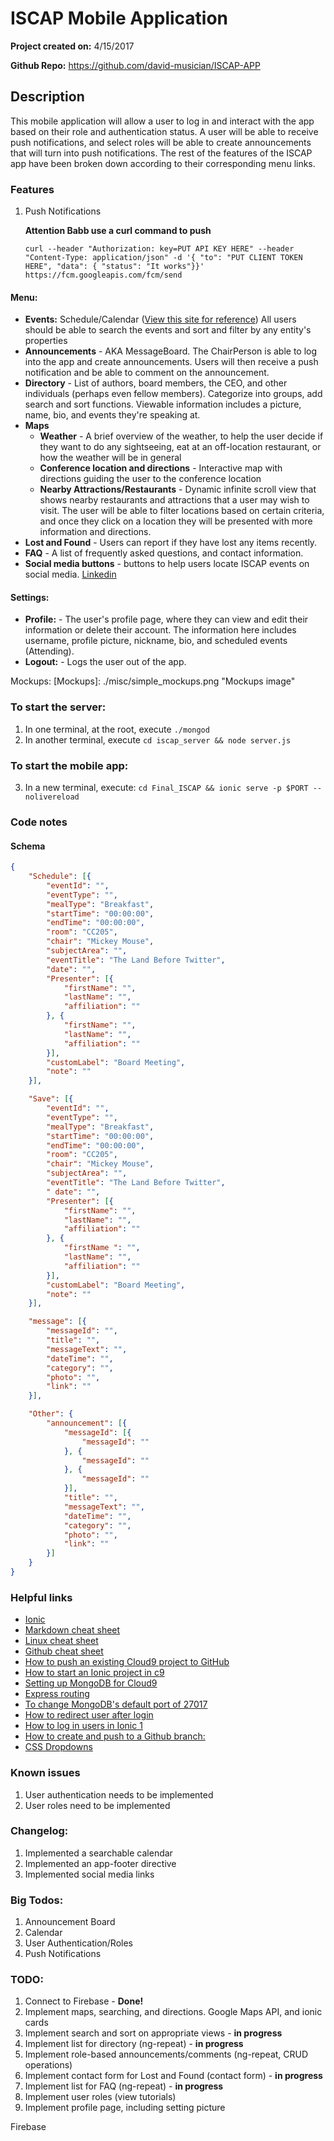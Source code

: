 # ISCAP Mobile Application
**Project created on:** 4/15/2017

**Github Repo:** https://github.com/david-musician/ISCAP-APP

## Description
This mobile application will allow a user to log in and interact with the app
based on their role and authentication status. A user will be able to receive
push notifications, and select roles will be able to create announcements that
will turn into push notifications.
The rest of the features of the ISCAP app have been broken down according to
their corresponding menu links.

### Features
1. Push Notifications

    **Attention Babb use a curl command to push**

    ```curl --header "Authorization: key=PUT API KEY HERE" --header "Content-Type: application/json" -d '{ "to": "PUT CLIENT TOKEN HERE", "data": { "status": "It works"}}' https://fcm.googleapis.com/fcm/send```

#### Menu:
* **Events:** Schedule/Calendar ([View this site for reference](http://breimer.sienacs.com/#schedule))
    All users should be able to search the events and sort and filter by any
    entity's properties
* **Announcements** - AKA MessageBoard. The ChairPerson is able to log into the 
    app and create announcements. Users will then receive a push notification 
    and be able to comment on the announcement.
* **Directory** - List of authors, board members, the CEO, and 
    other individuals (perhaps even fellow members). Categorize into groups, add
    search and sort functions. Viewable information includes a picture, name,
    bio, and events they're speaking at.
* **Maps**
  * **Weather** - A brief overview of the weather, to help the user decide if
        they want to do any sightseeing, eat at an off-location restaurant, or
        how the weather will be in general
  * **Conference location and directions** - Interactive map with directions 
        guiding the user to the conference location
  * **Nearby Attractions/Restaurants** - Dynamic infinite scroll view that shows
        nearby restaurants and attractions that a user may wish to visit. The 
        user will be able to filter locations based on certain criteria, and 
        once they click on a location they will be presented with more 
        information and directions.
* **Lost and Found** - Users can report if they have lost any items recently.
* **FAQ** - A list of frequently asked questions, and contact information.
* **Social media buttons** - buttons to help users locate ISCAP events on social
    media. [Linkedin](https://www.linkedin.com/company/information-systems-and-computing-academic-professionals-inc)

#### Settings:
* **Profile:** - The user's profile page, where they can view and edit their
    information or delete their account. The information here includes username,
    profile picture, nickname, bio, and scheduled events (Attending).
* **Logout:** - Logs the user out of the app.

Mockups: 
[Mockups]: ./misc/simple_mockups.png "Mockups image"

### To start the server:
1. In one terminal, at the root, execute ```./mongod```
2. In another terminal, execute ```cd iscap_server && node server.js```

### To start the mobile app:
3. In a new terminal, execute:
```cd Final_ISCAP && ionic serve -p $PORT --nolivereload```

### Code notes

#### Schema

```json
{
    "Schedule": [{
        "eventId": "",
        "eventType": "",
        "mealType": "Breakfast",
        "startTime": "00:00:00",
        "endTime": "00:00:00",
        "room": "CC205",
        "chair": "Mickey Mouse",
        "subjectArea": "",
        "eventTitle": "The Land Before Twitter",
        "date": "",
        "Presenter": [{
            "firstName": "",
            "lastName": "",
            "affiliation": ""
        }, {
            "firstName": "",
            "lastName": "",
            "affiliation": ""
        }],
        "customLabel": "Board Meeting",
        "note": ""
    }],

    "Save": [{
        "eventId": "",
        "eventType": "",
        "mealType": "Breakfast",
        "startTime": "00:00:00",
        "endTime": "00:00:00",
        "room": "CC205",
        "chair": "Mickey Mouse",
        "subjectArea": "",
        "eventTitle": "The Land Before Twitter",
        " date": "",
        "Presenter": [{
            "firstName": "",
            "lastName": "",
            "affiliation": ""
        }, {
            "firstName ": "",
            "lastName": "",
            "affiliation": ""
        }],
        "customLabel": "Board Meeting",
        "note": ""
    }],

    "message": [{
        "messageId": "",
        "title": "",
        "messageText": "",
        "dateTime": "",
        "category": "",
        "photo": "",
        "link": ""
    }],

    "Other": {
        "announcement": [{
            "messageId": [{
                "messageId": ""
            }, {
                "messageId": ""
            }, {
                "messageId": ""
            }],
            "title": "",
            "messageText": "",
            "dateTime": "",
            "category": "",
            "photo": "",
            "link": ""
        }]
    }
}
```

### Helpful links
* [Ionic](https://ionicframework.com/)
* [Markdown cheat sheet](https://github.com/adam-p/markdown-here/wiki/Markdown-Cheatsheet)
* [Linux cheat sheet](https://files.fosswire.com/2007/08/fwunixref.pdf)
* [Github cheat sheet](https://www.git-tower.com/blog/git-cheat-sheet/)
* [How to push an existing Cloud9 project to GitHub](http://lepidllama.net/blog/how-to-push-an-existing-cloud9-project-to-github/)
* [How to start an Ionic project in c9](https://github.com/ahuimanu/cidm4385-2016sp-ionic-basics)
* [Setting up MongoDB for Cloud9](https://community.c9.io/t/setting-up-mongodb/1717)
* [Express routing](https://expressjs.com/en/guide/routing.html)
* [To change MongoDB's default port of 27017](http://ourownjava.com/mongodb/how-to-change-default-por/)
* [How to redirect user after login](https://forum.ionicframework.com/t/after-login-is-successful-how-to-redirect-to-home-page/11208)
* [How to log in users in Ionic 1](https://devdactic.com/user-auth-angularjs-ionic/)
* [How to create and push to a Github branch:](http://stackoverflow.com/questions/1519006/how-do-you-create-a-remote-git-branch)
* [CSS Dropdowns](http://jsfiddle.net/thurstanh/emtAm/2/)

### Known issues
1. User authentication needs to be implemented
2. User roles need to be implemented

### Changelog:
1. Implemented a searchable calendar
2. Implemented an app-footer directive
3. Implemented social media links

### Big Todos:
1. Announcement Board
2. Calendar
3. User Authentication/Roles
4. Push Notifications

### TODO:
1. Connect to Firebase - **Done!**
2. Implement maps, searching, and directions. Google Maps API, and ionic cards
3. Implement search and sort on appropriate views - **in progress**
4. Implement list for directory (ng-repeat) - **in progress**
5. Implement role-based announcements/comments (ng-repeat, CRUD operations)
6. Implement contact form for Lost and Found (contact form) - **in progress**
7. Implement list for FAQ (ng-repeat) - **in progress**
8. Implement user roles (view tutorials)
9. Implement profile page, including setting picture

Firebase